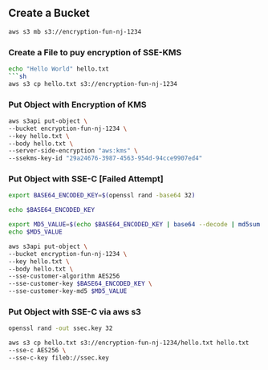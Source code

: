 ## Create a Bucket

```sh
aws s3 mb s3://encryption-fun-nj-1234
```

### Create a File to puy encryption of SSE-KMS

```sh
echo "Hello World" hello.txt
```sh
aws s3 cp hello.txt s3://encryption-fun-nj-1234
```

### Put Object with Encryption of KMS

```sh
aws s3api put-object \
--bucket encryption-fun-nj-1234 \
--key hello.txt \
--body hello.txt \
--server-side-encryption "aws:kms" \
--ssekms-key-id "29a24676-3987-4563-954d-94cce9907ed4"
```

### Put Object with SSE-C [Failed Attempt]

```sh
export BASE64_ENCODED_KEY=$(openssl rand -base64 32)

echo $BASE64_ENCODED_KEY

export MD5_VALUE=$(echo $BASE64_ENCODED_KEY | base64 --decode | md5sum | awk '{print $1}' | base64 -w0)
echo $MD5_VALUE

aws s3api put-object \
--bucket encryption-fun-nj-1234 \
--key hello.txt \
--body hello.txt \
--sse-customer-algorithm AES256
--sse-customer-key $BASE64_ENCODED_KEY \
--sse-customer-key-md5 $MD5_VALUE
```

### Put Object with SSE-C via aws s3 

```sh
openssl rand -out ssec.key 32

aws s3 cp hello.txt s3://encryption-fun-nj-1234/hello.txt hello.txt
--sse-c AES256 \
--sse-c-key fileb://ssec.key
```